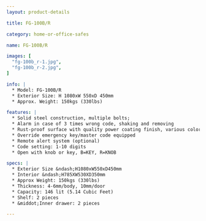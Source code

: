 ```yaml
---
layout: product-details

title: FG-100B/R

category: home-or-office-safes

name: FG-100B/R

images: [
  "fg-100b_r-1.jpg",
  "fg-100b_r-2.jpg",
]

info: |
  * Model: FG-100B/R
  * Exterior Size: H 1080xW 550xD 450mm
  * Approx. Weight: 150kgs (330lbs)

features: |
  * Solid steel construction, multiple bolts;
  * Alarm in case of 3 times wrong code, shaking and removing
  * Rust-proof surface with quality power coating finish, various colors available
  * Override emergency key/master code equipped
  * Remote alert system (optional)
  * Code setting: 1-10 digits
  * Open with knob or key, B=KEY, R=KNOB

specs: |
  * Exterior Size &ndash;H1080xW550xD450mm
  * Interior &ndash;H785XW530XD350mm
  * Approx Weight: 150kgs (330lbs) 
  * Thickness: 4-6mm/body, 10mm/door
  * Capacity: 146 lit (5.14 Cubic Feet)
  * Shelf: 2 pieces
  * &middot;Inner drawer: 2 pieces

---
```



